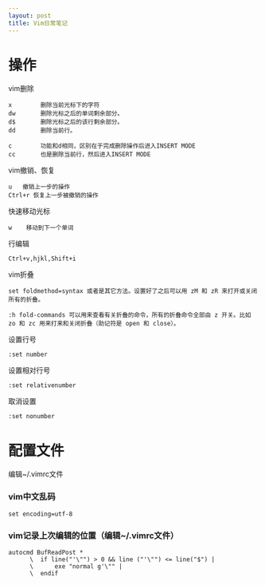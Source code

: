 ```yaml
---
layout: post
title: Vim日常笔记
---
```


# 操作

vim删除

    x        删除当前光标下的字符
    dw       删除光标之后的单词剩余部分。
    d$       删除光标之后的该行剩余部分。
    dd       删除当前行。

    c        功能和d相同，区别在于完成删除操作后进入INSERT MODE
    cc       也是删除当前行，然后进入INSERT MODE

vim撤销、恢复

    u   撤销上一步的操作
    Ctrl+r 恢复上一步被撤销的操作

快速移动光标

	w    移动到下一个单词

行编辑

	Ctrl+v,hjkl,Shift+i

vim折叠

	set foldmethod=syntax 或者是其它方法。设置好了之后可以用 zM 和 zR 来打开或关闭所有的折叠。

	:h fold-commands 可以用来查看有关折叠的命令，所有的折叠命令全部由 z 开关。比如 zo 和 zc 用来打来和关闭折叠（助记符是 open 和 close）。

设置行号

	:set number

设置相对行号

	:set relativenumber

取消设置

	:set nonumber


# 配置文件

编辑~/.vimrc文件

### vim中文乱码 ###

    set encoding=utf-8
 
### vim记录上次编辑的位置（编辑~/.vimrc文件） ###

    autocmd BufReadPost *
          \  if line("'\"") > 0 && line ("'\"") <= line("$") |
          \      exe "normal g'\"" |
          \  endif
